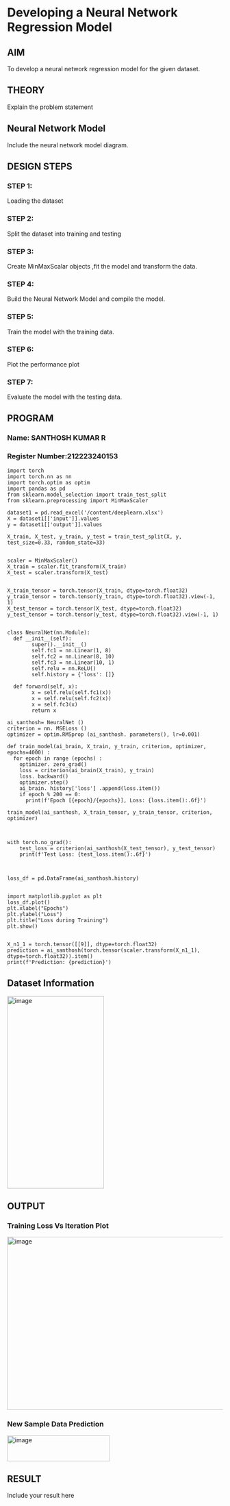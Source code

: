 # Developing a Neural Network Regression Model

## AIM

To develop a neural network regression model for the given dataset.

## THEORY

Explain the problem statement

## Neural Network Model

Include the neural network model diagram.

## DESIGN STEPS

### STEP 1:

Loading the dataset

### STEP 2:

Split the dataset into training and testing

### STEP 3:

Create MinMaxScalar objects ,fit the model and transform the data.

### STEP 4:

Build the Neural Network Model and compile the model.

### STEP 5:

Train the model with the training data.

### STEP 6:

Plot the performance plot

### STEP 7:

Evaluate the model with the testing data.

## PROGRAM
### Name: SANTHOSH KUMAR R
### Register Number:212223240153
```
import torch
import torch.nn as nn
import torch.optim as optim
import pandas as pd
from sklearn.model_selection import train_test_split
from sklearn.preprocessing import MinMaxScaler

dataset1 = pd.read_excel('/content/deeplearn.xlsx')
X = dataset1[['input']].values
y = dataset1[['output']].values

X_train, X_test, y_train, y_test = train_test_split(X, y, test_size=0.33, random_state=33)


scaler = MinMaxScaler()
X_train = scaler.fit_transform(X_train)
X_test = scaler.transform(X_test)


X_train_tensor = torch.tensor(X_train, dtype=torch.float32)
y_train_tensor = torch.tensor(y_train, dtype=torch.float32).view(-1, 1)
X_test_tensor = torch.tensor(X_test, dtype=torch.float32)
y_test_tensor = torch.tensor(y_test, dtype=torch.float32).view(-1, 1)


class NeuralNet(nn.Module):
  def __init__(self):
        super().__init__()
        self.fc1 = nn.Linear(1, 8)
        self.fc2 = nn.Linear(8, 10)
        self.fc3 = nn.Linear(10, 1)
        self.relu = nn.ReLU()
        self.history = {'loss': []}

  def forward(self, x):
        x = self.relu(self.fc1(x))
        x = self.relu(self.fc2(x))
        x = self.fc3(x)
        return x

ai_santhosh= NeuralNet ()
criterion = nn. MSELoss ()
optimizer = optim.RMSprop (ai_santhosh. parameters(), lr=0.001)

def train_model(ai_brain, X_train, y_train, criterion, optimizer, epochs=4000) :
  for epoch in range (epochs) :
    optimizer. zero_grad()
    loss = criterion(ai_brain(X_train), y_train)
    loss. backward()
    optimizer.step()
    ai_brain. history['loss'] .append(loss.item())
    if epoch % 200 == 0:
      print(f'Epoch [{epoch}/{epochs}], Loss: {loss.item():.6f}')

train_model(ai_santhosh, X_train_tensor, y_train_tensor, criterion, optimizer)



with torch.no_grad():
    test_loss = criterion(ai_santhosh(X_test_tensor), y_test_tensor)
    print(f'Test Loss: {test_loss.item():.6f}')



loss_df = pd.DataFrame(ai_santhosh.history)


import matplotlib.pyplot as plt
loss_df.plot()
plt.xlabel("Epochs")
plt.ylabel("Loss")
plt.title("Loss during Training")
plt.show()


X_n1_1 = torch.tensor([[9]], dtype=torch.float32)
prediction = ai_santhosh(torch.tensor(scaler.transform(X_n1_1), dtype=torch.float32)).item()
print(f'Prediction: {prediction}')

```
## Dataset Information
<img width="226" height="449" alt="image" src="https://github.com/user-attachments/assets/36719cee-1734-4225-8e92-0d2f60ba7e33" />


## OUTPUT

### Training Loss Vs Iteration Plot

<img width="596" height="404" alt="image" src="https://github.com/user-attachments/assets/73b6ba64-4ff0-45de-b0a2-8a518019f019" />

### New Sample Data Prediction

<img width="240" height="60" alt="image" src="https://github.com/user-attachments/assets/fe4e1ff4-ec2d-475e-8a23-ea0ce866d636" />

## RESULT

Include your result here
